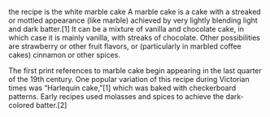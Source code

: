 the recipe is the white marble cake
A marble cake is a cake with a streaked or mottled appearance (like marble) achieved by very lightly blending light and dark batter.[1] It can be a mixture of vanilla and chocolate cake, in which case it is mainly vanilla, with streaks of chocolate. Other possibilities are strawberry or other fruit flavors, or (particularly in marbled coffee cakes) cinnamon or other spices.

The first print references to marble cake begin appearing in the last quarter of the 19th century. One popular variation of this recipe during Victorian times was “Harlequin cake,”[1] which was baked with checkerboard patterns. Early recipes used molasses and spices to achieve the dark-colored batter.[2]